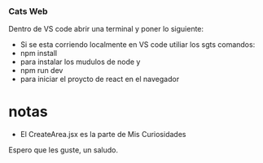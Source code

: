 ### Cats Web
<p>
Dentro de VS code abrir una terminal y poner lo siguiente:
</p>

- Si se esta corriendo localmente en VS code utiliar los sgts comandos:
- npm install
- para instalar los mudulos de node y
- npm run dev
- para iniciar el proycto de react en el navegador



# notas
- El CreateArea.jsx es la parte de Mis Curiosidades 

<p>
Espero que les guste, un saludo.
</p>

